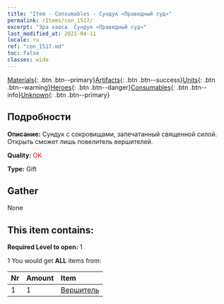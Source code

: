 ```yaml
---
title: "Item - Consumables - Сундук «Праведный суд»"
permalink: /Items/con_1517/
excerpt: "Эра хаоса  Сундук «Праведный суд»"
last_modified_at: 2021-04-11
locale: ru
ref: "con_1517.md"
toc: false
classes: wide
---
```

 [Materials](/ru/Items/){: .btn .btn--primary}[Artifacts](/ru/Items/Artifacts/){: .btn .btn--success}[Units](/ru/Items/Units/){: .btn .btn--warning}[Heroes](/ru/Items/Heroes/){: .btn .btn--danger}[Consumables](/ru/Items/Consumables/){: .btn .btn--info}[Unknown](/ru/Items/Unknown/){: .btn .btn--primary}

## Подробности
 **Описание:** Сундук с сокровищами, запечатанный священной силой. Открыть сможет лишь повелитель вершителей.

 **Quality:** <span style="color: #FF0000">OK</span>

 **Type:** Gift

## Gather

  None

## This item contains:

 **Required Level to open:** 1

 1 You would get **ALL** items  from:

  | Nr | Amount |     Item    |
  |:---|:-------|:------------|
  | 1 | 1 | [Вершитель](/ru/Items/unt_198/) | 
